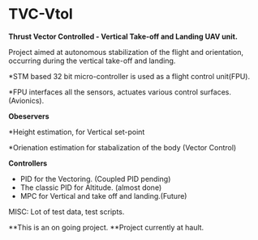 # TVC-Vtol
<b>Thrust Vector Controlled - Vertical Take-off and Landing UAV unit.</b>

Project aimed at autonomous stabilization of the flight and orientation, occurring during the vertical take-off
and landing. 

*STM based 32 bit micro-controller is used as a flight control unit(FPU).

*FPU interfaces all the sensors, actuates various control surfaces. (Avionics).

<b>Obeservers</b>

*Height estimation, for Vertical set-point 

*Orienation estimation for stabalization of the body (Vector Control)

<b>Controllers</b>

* PID for the Vectoring. (Coupled PID pending)
* The classic PID for Altitude. (almost done)
* MPC for Vertical and take off and landing.(Future)

MISC: Lot of test data, test scripts. 

**This is an on going project. 
**Project currently at hault. 
